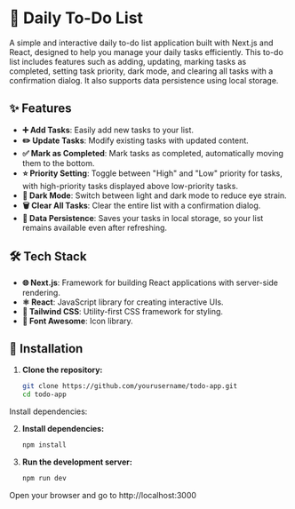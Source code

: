 # 📝 Daily To-Do List

A simple and interactive daily to-do list application built with Next.js and React, designed to help you manage your daily tasks efficiently. This to-do list includes features such as adding, updating, marking tasks as completed, setting task priority, dark mode, and clearing all tasks with a confirmation dialog. It also supports data persistence using local storage.

## ✨ Features
- **➕ Add Tasks**: Easily add new tasks to your list.
- **✏️ Update Tasks**: Modify existing tasks with updated content.
- **✅ Mark as Completed**: Mark tasks as completed, automatically moving them to the bottom.
- **⭐ Priority Setting**: Toggle between "High" and "Low" priority for tasks, with high-priority tasks displayed above low-priority tasks.
- **🌙 Dark Mode**: Switch between light and dark mode to reduce eye strain.
- **🗑️ Clear All Tasks**: Clear the entire list with a confirmation dialog.
- **💾 Data Persistence**: Saves your tasks in local storage, so your list remains available even after refreshing.

## 🛠️ Tech Stack
- **🌐 Next.js**: Framework for building React applications with server-side rendering.
- **⚛️ React**: JavaScript library for creating interactive UIs.
- **🎨 Tailwind CSS**: Utility-first CSS framework for styling.
- **🔗 Font Awesome**: Icon library.

## 🚀 Installation

1. **Clone the repository:**
   ```bash
   git clone https://github.com/yourusername/todo-app.git
   cd todo-app
Install dependencies:

2. **Install dependencies:**
    ```bash
    npm install


3. **Run the development server:**
    ```bash
    npm run dev

Open your browser and go to http://localhost:3000

